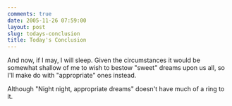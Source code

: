 ```yaml
---
comments: true
date: 2005-11-26 07:59:00
layout: post
slug: todays-conclusion
title: Today's Conclusion
---
```


And now, if I may, I will sleep.  Given the circumstances it would be somewhat shallow of me to wish to bestow "sweet" dreams upon us all, so I'll make do with "appropriate" ones instead.  

Although "Night night, appropriate dreams" doesn't have much of a ring to it.
